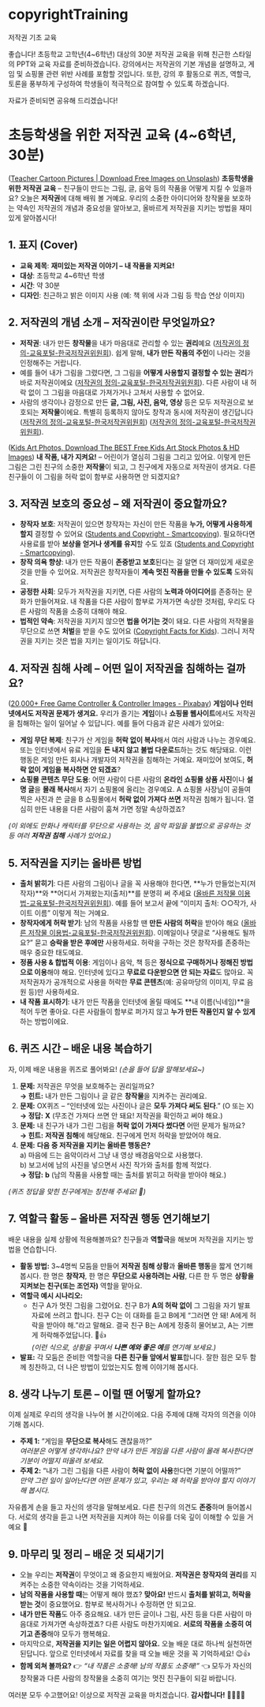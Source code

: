 # copyrightTraining
저작권 기초 교육

좋습니다! 초등학교 고학년(4~6학년) 대상의 30분 저작권 교육을 위해 친근한 스타일의 PPT와 교육 자료를 준비하겠습니다. 강의에서는 저작권의 기본 개념을 설명하고, 게임 및 쇼핑몰 관련 위반 사례를 포함할 것입니다. 또한, 강의 후 활동으로 퀴즈, 역할극, 토론을 풍부하게 구성하여 학생들이 적극적으로 참여할 수 있도록 하겠습니다.

자료가 준비되면 공유해 드리겠습니다!

# 초등학생을 위한 저작권 교육 (4~6학년, 30분)

 ([Teacher Cartoon Pictures | Download Free Images on Unsplash](https://unsplash.com/s/photos/teacher-cartoon)) **초등학생을 위한 저작권 교육** – 친구들이 만드는 그림, 글, 음악 등의 작품을 어떻게 지킬 수 있을까요? 오늘은 **저작권**에 대해 배워 볼 거예요. 우리의 소중한 아이디어와 창작물을 보호하는 약속인 저작권의 개념과 중요성을 알아보고, 올바르게 저작권을 지키는 방법을 재미있게 알아봅시다!

## 1. 표지 (Cover)
- **교육 제목**: **재미있는 저작권 이야기 – 내 작품을 지켜요!**
- **대상**: 초등학교 4~6학년 학생  
- **시간**: 약 30분  
- **디자인**: 친근하고 밝은 이미지 사용 (예: 책 위에 사과 그림 등 학습 연상 이미지)

## 2. 저작권의 개념 소개 – **저작권이란 무엇일까요?**
- **저작권**: 내가 만든 **창작물**을 내가 마음대로 관리할 수 있는 **권리**예요 ([저작권의 정의-교육포털-한국저작권위원회](https://www.copyright.or.kr/education/educlass/learning/what-the-copyright/definition/index.do;jsessionid=F_HwfBlcgBU4gZpW50PwPCfTbdK4mEzIAh_vMzJo.www_copyright_or_kr_11#:~:text=%EC%A0%80%EC%9E%91%EA%B6%8C%EC%9D%80%20%EC%9D%B4%EB%A0%87%EA%B2%8C%20%EC%82%AC%EB%9E%8C%EC%9D%98%20%EC%83%9D%EA%B0%81%EC%9D%B4%EB%82%98%20%EA%B0%90%EC%A0%95%EC%9D%84,%EA%B7%B8%EB%9F%AC%ED%95%9C%20%ED%91%9C%ED%98%84%EC%9D%98%20%EA%B2%B0%EA%B3%BC%EB%AC%BC%EC%9D%84%20%E2%80%98%EC%A0%80%EC%9E%91%EB%AC%BC%E2%80%99%EC%9D%B4%EB%9D%BC%EA%B3%A0%20%ED%95%A9%EB%8B%88%EB%8B%A4)). 쉽게 말해, **내가 만든 작품의 주인**이 나라는 것을 인정해주는 거랍니다.
- 예를 들어 내가 그림을 그렸다면, 그 그림을 **어떻게 사용할지 결정할 수 있는 권리**가 바로 저작권이에요 ([저작권의 정의-교육포털-한국저작권위원회](https://www.copyright.or.kr/education/educlass/learning/what-the-copyright/definition/index.do;jsessionid=F_HwfBlcgBU4gZpW50PwPCfTbdK4mEzIAh_vMzJo.www_copyright_or_kr_11#:~:text=%EC%A0%80%EC%9E%91%EA%B6%8C%EC%9D%80%20%EC%9D%B4%EB%A0%87%EA%B2%8C%20%EC%82%AC%EB%9E%8C%EC%9D%98%20%EC%83%9D%EA%B0%81%EC%9D%B4%EB%82%98%20%EA%B0%90%EC%A0%95%EC%9D%84,%EA%B7%B8%EB%9F%AC%ED%95%9C%20%ED%91%9C%ED%98%84%EC%9D%98%20%EA%B2%B0%EA%B3%BC%EB%AC%BC%EC%9D%84%20%E2%80%98%EC%A0%80%EC%9E%91%EB%AC%BC%E2%80%99%EC%9D%B4%EB%9D%BC%EA%B3%A0%20%ED%95%A9%EB%8B%88%EB%8B%A4)). 다른 사람이 내 허락 없이 그 그림을 마음대로 가져가거나 고쳐서 사용할 수 없어요.
- 사람의 생각이나 감정으로 만든 **글, 그림, 사진, 음악, 영상** 등은 모두 저작권으로 보호되는 **저작물**이에요. 특별히 등록하지 않아도 창작과 동시에 저작권이 생긴답니다 ([저작권의 정의-교육포털-한국저작권위원회](https://www.copyright.or.kr/education/educlass/learning/what-the-copyright/definition/index.do;jsessionid=F_HwfBlcgBU4gZpW50PwPCfTbdK4mEzIAh_vMzJo.www_copyright_or_kr_11#:~:text=%EC%A0%80%EC%9E%91%EA%B6%8C%EC%9D%80%20%EC%9D%B4%EB%A0%87%EA%B2%8C%20%EC%82%AC%EB%9E%8C%EC%9D%98%20%EC%83%9D%EA%B0%81%EC%9D%B4%EB%82%98%20%EA%B0%90%EC%A0%95%EC%9D%84,%EA%B7%B8%EB%9F%AC%ED%95%9C%20%ED%91%9C%ED%98%84%EC%9D%98%20%EA%B2%B0%EA%B3%BC%EB%AC%BC%EC%9D%84%20%E2%80%98%EC%A0%80%EC%9E%91%EB%AC%BC%E2%80%99%EC%9D%B4%EB%9D%BC%EA%B3%A0%20%ED%95%A9%EB%8B%88%EB%8B%A4)) ([저작권의 정의-교육포털-한국저작권위원회](https://www.copyright.or.kr/education/educlass/learning/what-the-copyright/definition/index.do;jsessionid=F_HwfBlcgBU4gZpW50PwPCfTbdK4mEzIAh_vMzJo.www_copyright_or_kr_11#:~:text=%EC%9D%B4%EB%9F%AC%ED%95%9C%20%EC%A0%80%EC%9E%91%EA%B6%8C%EC%9D%80%20%EC%A0%80%EC%9E%91%EB%AC%BC%EC%9D%98%20%EC%B0%BD%EC%9E%91%EC%9D%B4%20%EC%9E%88%EA%B8%B0%EB%A7%8C,%EA%B2%83%EC%9D%B4%EB%9D%BC%EB%8F%84%20%EC%A0%80%EC%9E%91%EB%AC%BC%EB%A1%9C%20%EB%B3%B4%ED%98%B8%EB%A5%BC%20%EB%B0%9B%EB%8A%94%20%EA%B2%83%EC%9D%B4%EB%9E%8D%EB%8B%88%EB%8B%A4)).

 ([Kids Art Photos, Download The BEST Free Kids Art Stock Photos & HD Images](https://www.pexels.com/search/kids%20art/)) **내 작품, 내가 지켜요!** – 어린이가 열심히 그림을 그리고 있어요. 이렇게 만든 그림은 그린 친구의 소중한 **저작물**이 되고, 그 친구에게 자동으로 저작권이 생겨요. 다른 친구들이 이 그림을 허락 없이 함부로 사용하면 안 되겠지요?

## 3. 저작권 보호의 중요성 – **왜 저작권이 중요할까요?**
- **창작자 보호**: 저작권이 있으면 창작자는 자신이 만든 작품을 **누가, 어떻게 사용하게 할지** 결정할 수 있어요 ([Students and Copyright - Smartcopying](https://smartcopying.edu.au/students-and-copyright/#:~:text=Copyright%20is%20important%20because%20it,materials%20is%20used%20or%20disseminated)). 필요하다면 사용료를 받아 **보상을 얻거나 생계를 유지**할 수도 있죠 ([Students and Copyright - Smartcopying](https://smartcopying.edu.au/students-and-copyright/#:~:text=Copyright%20is%20important%20because%20it,materials%20is%20used%20or%20disseminated)).
- **창작 의욕 향상**: 내가 만든 작품이 **존중받고 보호**된다는 걸 알면 더 재미있게 새로운 것을 만들 수 있어요. 저작권은 창작자들이 **계속 멋진 작품을 만들 수 있도록** 도와줘요.
- **공정한 사회**: 모두가 저작권을 지키면, 다른 사람의 **노력과 아이디어**를 존중하는 문화가 만들어져요. 내 작품을 다른 사람이 함부로 가져가면 속상한 것처럼, 우리도 다른 사람의 작품을 소중히 대해야 해요.
- **법적인 약속**: 저작권을 지키지 않으면 **법을 어기는 것**이 돼요. 다른 사람의 저작물을 무단으로 쓰면 **처벌**을 받을 수도 있어요 ([Copyright Facts for Kids](https://kids.kiddle.co/Copyright#:~:text=When%20someone%20copies%20or%20edits,or%20even%20go%20to%20prison)). 그러니 저작권을 지키는 것은 법을 지키는 일이기도 하답니다.

## 4. 저작권 침해 사례 – **어떤 일이 저작권을 침해하는 걸까요?**

 ([20,000+ Free Game Controller & Controller Images - Pixabay](https://pixabay.com/images/search/game%20controller/)) **게임이나 인터넷에서도 저작권 문제가 생겨요.** 우리가 즐기는 **게임**이나 **쇼핑몰 웹사이트**에서도 저작권을 침해하는 일이 일어날 수 있답니다. 예를 들어 다음과 같은 사례가 있어요:

- **게임 무단 복제**: 친구가 산 게임을 **허락 없이 복사**해서 여러 사람과 나누는 경우예요. 또는 인터넷에서 유료 게임을 **돈 내지 않고 불법 다운로드**하는 것도 해당돼요. 이런 행동은 게임 만든 회사나 개발자의 저작권을 침해하는 거예요. 재미있어 보여도, **허락 없이 게임을 복사하면 안 되겠죠**?
- **쇼핑몰 콘텐츠 무단 도용**: 어떤 사람이 다른 사람의 **온라인 쇼핑몰 상품 사진**이나 **설명 글**을 **몰래 복사**해서 자기 쇼핑몰에 올리는 경우예요. A 쇼핑몰 사장님이 공들여 찍은 사진과 쓴 글을 B 쇼핑몰에서 **허락 없이 가져다 쓰면** 저작권 침해가 됩니다. 열심히 만든 내용을 다른 사람이 훔쳐 가면 정말 속상하겠죠?

*_(이 외에도 만화나 캐릭터를 무단으로 사용하는 것, 음악 파일을 불법으로 공유하는 것 등 여러 **저작권 침해** 사례가 있어요.)_*

## 5. 저작권을 지키는 올바른 방법
- **출처 밝히기**: 다른 사람의 그림이나 글을 꼭 사용해야 한다면, **누가 만들었는지(저작자)**와 **어디서 가져왔는지(출처)**를 분명히 써 주세요 ([올바른 저작물 이용법-교육포털-한국저작권위원회](https://www.copyright.or.kr/education/educlass/learning/correct-use/index.do;jsessionid=F_HwfBlcgBU4gZpW50PwPCfTbdK4mEzIAh_vMzJo.www_copyright_or_kr_11#:~:text=,%EC%B6%9C%EC%B2%98%20%ED%91%9C%EC%8B%9C%EB%A5%BC%20%EB%AA%85%ED%99%95%ED%9E%88%20%ED%95%98%EA%B3%A0%20%EC%82%AC%EC%9A%A9)). 예를 들어 보고서 끝에 “이미지 출처: ○○작가, 사이트 이름” 이렇게 적는 거예요.
- **창작자에게 허락 받기**: 남의 작품을 사용할 땐 **만든 사람의 허락**을 받아야 해요 ([올바른 저작물 이용법-교육포털-한국저작권위원회](https://www.copyright.or.kr/education/educlass/learning/correct-use/index.do;jsessionid=F_HwfBlcgBU4gZpW50PwPCfTbdK4mEzIAh_vMzJo.www_copyright_or_kr_11#:~:text=,%EC%A0%80%EC%9E%91%EA%B6%8C%20%EB%8C%80%EB%A6%AC%EC%A4%91%EA%B0%9C%20%EC%97%85%EC%B2%B4)). 이메일이나 댓글로 “사용해도 될까요?” 묻고 **승락을 받은 후에만** 사용하세요. 허락을 구하는 것은 창작자를 존중하는 매우 중요한 태도예요.
- **정품 사용 & 합법적 이용**: 게임이나 음악, 책 등은 **정식으로 구매하거나 정해진 방법으로 이용**해야 해요. 인터넷에 있다고 **무료로 다운받으면 안 되는 자료**도 많아요. 꼭 저작권자가 공개적으로 사용을 허락한 **무료 콘텐츠**(예: 공유마당의 이미지, 무료 음원 등)만 사용하세요.
- **내 작품 표시하기**: 내가 만든 작품을 인터넷에 올릴 때에도 **내 이름(닉네임)**을 적어 두면 좋아요. 다른 사람들이 함부로 퍼가지 않고 **누가 만든 작품인지 알 수 있게** 하는 방법이에요.

## 6. 퀴즈 시간 – **배운 내용 복습하기**
자, 이제 배운 내용을 퀴즈로 풀어봐요! _(손을 들어 답을 말해보세요~)_
1. **문제:** 저작권은 무엇을 보호해주는 권리일까요?  
   **→ 힌트:** 내가 만든 그림이나 글 같은 **창작물**을 지켜주는 권리예요.
2. **문제:** OX퀴즈 – “인터넷에 있는 사진이나 글은 **모두 가져다 써도 된다**.” (O 또는 X)  
   **→ 정답:** **X** (무조건 가져다 쓰면 안 돼요! 저작권을 확인하고 써야 해요.)
3. **문제:** 내 친구가 내가 그린 그림을 **허락 없이 가져다 썼다면** 어떤 문제가 될까요?  
   **→ 힌트:** **저작권 침해**에 해당해요. 친구에게 먼저 허락을 받았어야 해요.
4. **문제:** **다음 중 저작권을 지키는 올바른 행동은?**  
   a) 마음에 드는 음악이라서 그냥 내 영상 배경음악으로 사용했다.  
   b) 보고서에 남의 사진을 넣으면서 사진 작가와 출처를 함께 적었다.  
   **→ 정답:** **b** (남의 작품을 사용할 때는 출처를 밝히고 허락을 받아야 해요.)

*(퀴즈 정답을 맞힌 친구에게는 칭찬해 주세요! 🎉)*

## 7. 역할극 활동 – **올바른 저작권 행동 연기해보기**
배운 내용을 실제 상황에 적용해볼까요? 친구들과 **역할극**을 해보며 저작권을 지키는 방법을 연습합니다.
- **활동 방법:** 3~4명씩 모둠을 만들어 **저작권 침해 상황**과 **올바른 행동**을 짧게 연기해 봅시다. 한 명은 **창작자**, 한 명은 **무단으로 사용하려는 사람**, 다른 한 두 명은 **상황을 지켜보는 친구(또는 조언자)** 역할을 맡아요.
- **역할극 예시 시나리오:**  
  - 친구 A가 멋진 그림을 그렸어요. 친구 B가 **A의 허락 없이** 그 그림을 자기 발표 자료에 쓰려고 합니다. 친구 C는 이 대화를 듣고 B에게 “그러면 안 돼! A에게 허락을 받아야 해.”라고 말해요. 결국 친구 B는 A에게 정중히 물어보고, A는 기쁘게 허락해주었답니다. 🎨👍  
  *(이런 식으로, 상황을 꾸며서 **나쁜 예와 좋은 예**를 연기해 보세요.)*
- **발표:** 각 모둠은 준비한 역할극을 **다른 친구들 앞에서 발표**합니다. 잘한 점은 모두 함께 칭찬하고, 더 나은 방법이 있었는지도 함께 이야기해 봅시다.

## 8. 생각 나누기 토론 – **이럴 땐 어떻게 할까요?**
이제 실제로 우리의 생각을 나누어 볼 시간이에요. 다음 주제에 대해 각자의 의견을 이야기해 봅시다.
- **주제 1:** “게임을 **무단으로 복사**해도 괜찮을까?”  
  *여러분은 어떻게 생각하나요? 만약 내가 만든 게임을 다른 사람이 몰래 복사한다면 기분이 어떨지 떠올려 보세요.*  
- **주제 2:** “내가 그린 그림을 다른 사람이 **허락 없이 사용**한다면 기분이 어떨까?”  
  *만약 그런 일이 일어난다면 어떤 문제가 있고, 우리는 왜 허락을 받아야 할지 이야기해 봅시다.*  

자유롭게 손을 들고 자신의 생각을 말해보세요. 다른 친구의 의견도 **존중**하며 들어봅시다. 서로의 생각을 듣고 나면 저작권을 지켜야 하는 이유를 더욱 깊이 이해할 수 있을 거예요 🙂

## 9. 마무리 및 정리 – **배운 것 되새기기**
- 오늘 우리는 **저작권**이 무엇이고 왜 중요한지 배웠어요. **저작권은 창작자의 권리**를 지켜주는 소중한 약속이라는 것을 기억하세요.
- **남의 작품을 사용할 때**는 어떻게 해야 했죠? **맞아요!** 반드시 **출처를 밝히고, 허락을 받는 것**이 중요했어요. 함부로 복사하거나 수정하면 안 되고요.
- **내가 만든 작품**도 아주 중요해요. 내가 만든 글이나 그림, 사진 등을 다른 사람이 마음대로 가져가면 속상하겠죠? 다른 사람도 마찬가지예요. **서로의 작품을 소중히 여기고 존중**해야 모두가 행복해요.
- 마지막으로, **저작권을 지키는 일은 어렵지 않아요.** 오늘 배운 대로 하나씩 실천하면 된답니다. 앞으로 인터넷에서 자료를 찾을 때 오늘 배운 것을 꼭 기억하세요! 😉👍
- **함께 외쳐 볼까요?** 👉 *“내 작품은 소중해! 남의 작품도 소중해!”* 👈 모두가 자신의 창작물과 다른 사람의 창작물을 소중히 여기는 멋진 친구들이 되길 바랍니다.

여러분 모두 수고했어요! 이상으로 저작권 교육을 마치겠습니다. **감사합니다!** 🙇‍♂️🙇‍♀️


